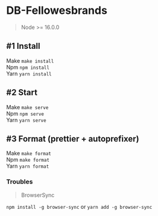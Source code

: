 # DB-Fellowesbrands

> Node >= 16.0.0

## #1 Install
  Make `make install` <br/> 
  Npm `npm install` <br/>
  Yarn `yarn install`

## #2 Start
  Make `make serve` <br/>
  Npm `npm serve` <br/>
  Yarn `yarn serve`

## #3 Format (prettier + autoprefixer) 
Make `make format` <br/>
Npm `make format` <br/>
Yarn `yarn format`

### Troubles
> BrowserSync

`npm install -g browser-sync` or `yarn add -g browser-sync`